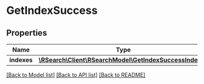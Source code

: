 # GetIndexSuccess

## Properties
Name | Type | Description | Notes
------------ | ------------- | ------------- | -------------
**indexes** | [**\RSearch\Client\RSearchModel\GetIndexSuccessIndexes**](GetIndexSuccessIndexes.md) |  | [optional] 

[[Back to Model list]](../README.md#documentation-for-models) [[Back to API list]](../README.md#documentation-for-api-endpoints) [[Back to README]](../README.md)


